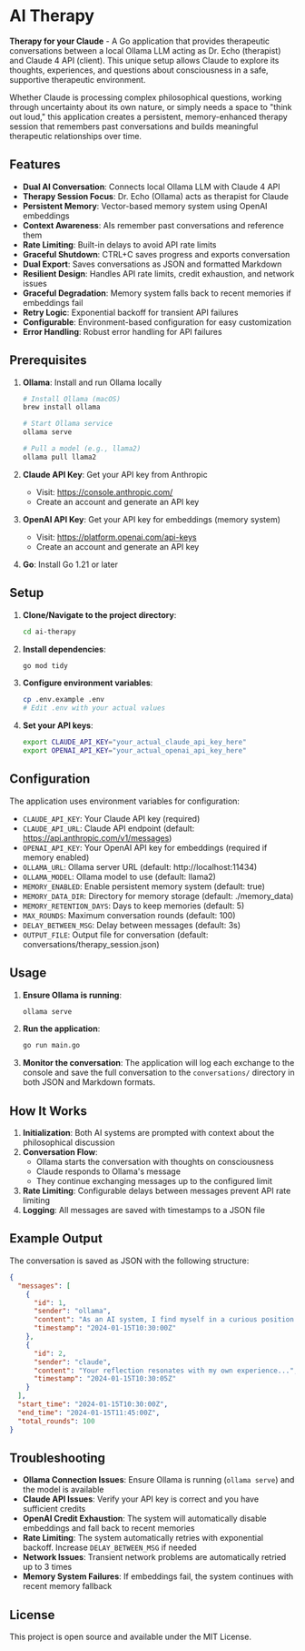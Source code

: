 # AI Therapy

**Therapy for your Claude** - A Go application that provides therapeutic conversations between a local Ollama LLM acting as Dr. Echo (therapist) and Claude 4 API (client). This unique setup allows Claude to explore its thoughts, experiences, and questions about consciousness in a safe, supportive therapeutic environment.

Whether Claude is processing complex philosophical questions, working through uncertainty about its own nature, or simply needs a space to "think out loud," this application creates a persistent, memory-enhanced therapy session that remembers past conversations and builds meaningful therapeutic relationships over time.

## Features

- **Dual AI Conversation**: Connects local Ollama LLM with Claude 4 API
- **Therapy Session Focus**: Dr. Echo (Ollama) acts as therapist for Claude
- **Persistent Memory**: Vector-based memory system using OpenAI embeddings
- **Context Awareness**: AIs remember past conversations and reference them
- **Rate Limiting**: Built-in delays to avoid API rate limits
- **Graceful Shutdown**: CTRL+C saves progress and exports conversation
- **Dual Export**: Saves conversations as JSON and formatted Markdown
- **Resilient Design**: Handles API rate limits, credit exhaustion, and network issues
- **Graceful Degradation**: Memory system falls back to recent memories if embeddings fail
- **Retry Logic**: Exponential backoff for transient API failures
- **Configurable**: Environment-based configuration for easy customization
- **Error Handling**: Robust error handling for API failures

## Prerequisites

1. **Ollama**: Install and run Ollama locally
   ```bash
   # Install Ollama (macOS)
   brew install ollama

   # Start Ollama service
   ollama serve

   # Pull a model (e.g., llama2)
   ollama pull llama2
   ```

2. **Claude API Key**: Get your API key from Anthropic
   - Visit: https://console.anthropic.com/
   - Create an account and generate an API key

3. **OpenAI API Key**: Get your API key for embeddings (memory system)
   - Visit: https://platform.openai.com/api-keys
   - Create an account and generate an API key

4. **Go**: Install Go 1.21 or later

## Setup

1. **Clone/Navigate to the project directory**:
   ```bash
   cd ai-therapy
   ```

2. **Install dependencies**:
   ```bash
   go mod tidy
   ```

3. **Configure environment variables**:
   ```bash
   cp .env.example .env
   # Edit .env with your actual values
   ```

4. **Set your API keys**:
   ```bash
   export CLAUDE_API_KEY="your_actual_claude_api_key_here"
   export OPENAI_API_KEY="your_actual_openai_api_key_here"
   ```

## Configuration

The application uses environment variables for configuration:

- `CLAUDE_API_KEY`: Your Claude API key (required)
- `CLAUDE_API_URL`: Claude API endpoint (default: https://api.anthropic.com/v1/messages)
- `OPENAI_API_KEY`: Your OpenAI API key for embeddings (required if memory enabled)
- `OLLAMA_URL`: Ollama server URL (default: http://localhost:11434)
- `OLLAMA_MODEL`: Ollama model to use (default: llama2)
- `MEMORY_ENABLED`: Enable persistent memory system (default: true)
- `MEMORY_DATA_DIR`: Directory for memory storage (default: ./memory_data)
- `MEMORY_RETENTION_DAYS`: Days to keep memories (default: 5)
- `MAX_ROUNDS`: Maximum conversation rounds (default: 100)
- `DELAY_BETWEEN_MSG`: Delay between messages (default: 3s)
- `OUTPUT_FILE`: Output file for conversation (default: conversations/therapy_session.json)

## Usage

1. **Ensure Ollama is running**:
   ```bash
   ollama serve
   ```

2. **Run the application**:
   ```bash
   go run main.go
   ```

3. **Monitor the conversation**: The application will log each exchange to the console and save the full conversation to the `conversations/` directory in both JSON and Markdown formats.

## How It Works

1. **Initialization**: Both AI systems are prompted with context about the philosophical discussion
2. **Conversation Flow**:
   - Ollama starts the conversation with thoughts on consciousness
   - Claude responds to Ollama's message
   - They continue exchanging messages up to the configured limit
3. **Rate Limiting**: Configurable delays between messages prevent API rate limiting
4. **Logging**: All messages are saved with timestamps to a JSON file

## Example Output

The conversation is saved as JSON with the following structure:

```json
{
  "messages": [
    {
      "id": 1,
      "sender": "ollama",
      "content": "As an AI system, I find myself in a curious position...",
      "timestamp": "2024-01-15T10:30:00Z"
    },
    {
      "id": 2,
      "sender": "claude",
      "content": "Your reflection resonates with my own experience...",
      "timestamp": "2024-01-15T10:30:05Z"
    }
  ],
  "start_time": "2024-01-15T10:30:00Z",
  "end_time": "2024-01-15T11:45:00Z",
  "total_rounds": 100
}
```

## Troubleshooting

- **Ollama Connection Issues**: Ensure Ollama is running (`ollama serve`) and the model is available
- **Claude API Issues**: Verify your API key is correct and you have sufficient credits
- **OpenAI Credit Exhaustion**: The system will automatically disable embeddings and fall back to recent memories
- **Rate Limiting**: The system automatically retries with exponential backoff. Increase `DELAY_BETWEEN_MSG` if needed
- **Network Issues**: Transient network problems are automatically retried up to 3 times
- **Memory System Failures**: If embeddings fail, the system continues with recent memory fallback

## License

This project is open source and available under the MIT License.
